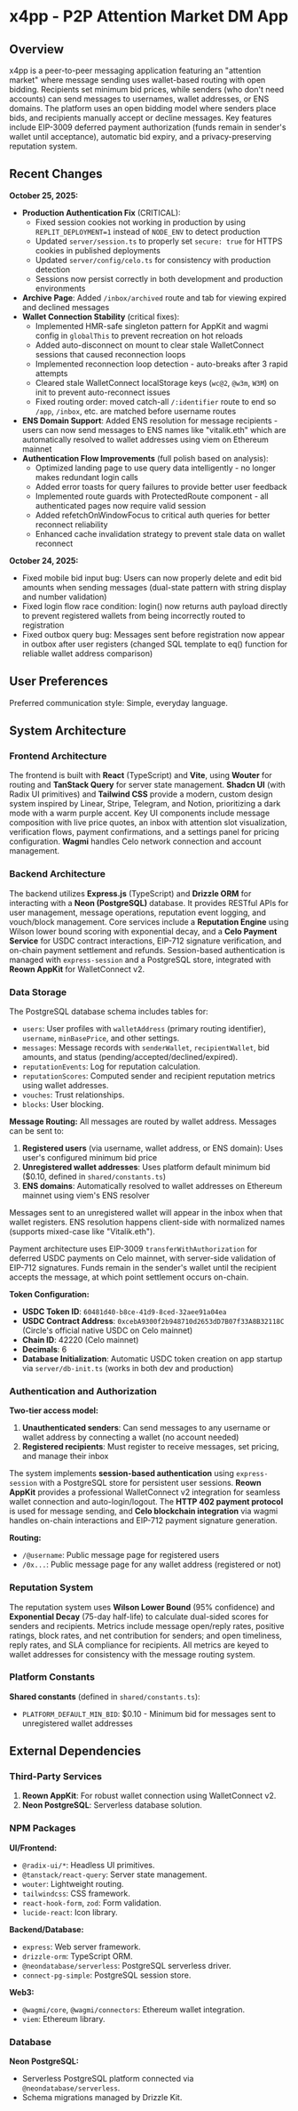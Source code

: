 # x4pp - P2P Attention Market DM App

## Overview

x4pp is a peer-to-peer messaging application featuring an "attention market" where message sending uses wallet-based routing with open bidding. Recipients set minimum bid prices, while senders (who don't need accounts) can send messages to usernames, wallet addresses, or ENS domains. The platform uses an open bidding model where senders place bids, and recipients manually accept or decline messages. Key features include EIP-3009 deferred payment authorization (funds remain in sender's wallet until acceptance), automatic bid expiry, and a privacy-preserving reputation system.

## Recent Changes

**October 25, 2025:**
- **Production Authentication Fix** (CRITICAL):
  - Fixed session cookies not working in production by using `REPLIT_DEPLOYMENT=1` instead of `NODE_ENV` to detect production
  - Updated `server/session.ts` to properly set `secure: true` for HTTPS cookies in published deployments
  - Updated `server/config/celo.ts` for consistency with production detection
  - Sessions now persist correctly in both development and production environments
- **Archive Page**: Added `/inbox/archived` route and tab for viewing expired and declined messages
- **Wallet Connection Stability** (critical fixes):
  - Implemented HMR-safe singleton pattern for AppKit and wagmi config in `globalThis` to prevent recreation on hot reloads
  - Added auto-disconnect on mount to clear stale WalletConnect sessions that caused reconnection loops
  - Implemented reconnection loop detection - auto-breaks after 3 rapid attempts
  - Cleared stale WalletConnect localStorage keys (`wc@2`, `@w3m`, `W3M`) on init to prevent auto-reconnect issues
  - Fixed routing order: moved catch-all `/:identifier` route to end so `/app`, `/inbox`, etc. are matched before username routes
- **ENS Domain Support**: Added ENS resolution for message recipients - users can now send messages to ENS names like "vitalik.eth" which are automatically resolved to wallet addresses using viem on Ethereum mainnet
- **Authentication Flow Improvements** (full polish based on analysis):
  - Optimized landing page to use query data intelligently - no longer makes redundant login calls
  - Added error toasts for query failures to provide better user feedback
  - Implemented route guards with ProtectedRoute component - all authenticated pages now require valid session
  - Added refetchOnWindowFocus to critical auth queries for better reconnect reliability
  - Enhanced cache invalidation strategy to prevent stale data on wallet reconnect

**October 24, 2025:**
- Fixed mobile bid input bug: Users can now properly delete and edit bid amounts when sending messages (dual-state pattern with string display and number validation)
- Fixed login flow race condition: login() now returns auth payload directly to prevent registered wallets from being incorrectly routed to registration
- Fixed outbox query bug: Messages sent before registration now appear in outbox after user registers (changed SQL template to eq() function for reliable wallet address comparison)

## User Preferences

Preferred communication style: Simple, everyday language.

## System Architecture

### Frontend Architecture

The frontend is built with **React** (TypeScript) and **Vite**, using **Wouter** for routing and **TanStack Query** for server state management. **Shadcn UI** (with Radix UI primitives) and **Tailwind CSS** provide a modern, custom design system inspired by Linear, Stripe, Telegram, and Notion, prioritizing a dark mode with a warm purple accent. Key UI components include message composition with live price quotes, an inbox with attention slot visualization, verification flows, payment confirmations, and a settings panel for pricing configuration. **Wagmi** handles Celo network connection and account management.

### Backend Architecture

The backend utilizes **Express.js** (TypeScript) and **Drizzle ORM** for interacting with a **Neon (PostgreSQL)** database. It provides RESTful APIs for user management, message operations, reputation event logging, and vouch/block management. Core services include a **Reputation Engine** using Wilson lower bound scoring with exponential decay, and a **Celo Payment Service** for USDC contract interactions, EIP-712 signature verification, and on-chain payment settlement and refunds. Session-based authentication is managed with `express-session` and a PostgreSQL store, integrated with **Reown AppKit** for WalletConnect v2.

### Data Storage

The PostgreSQL database schema includes tables for:
- `users`: User profiles with `walletAddress` (primary routing identifier), `username`, `minBasePrice`, and other settings.
- `messages`: Message records with `senderWallet`, `recipientWallet`, bid amounts, and status (pending/accepted/declined/expired).
- `reputationEvents`: Log for reputation calculation.
- `reputationScores`: Computed sender and recipient reputation metrics using wallet addresses.
- `vouches`: Trust relationships.
- `blocks`: User blocking.

**Message Routing:** All messages are routed by wallet address. Messages can be sent to:
1. **Registered users** (via username, wallet address, or ENS domain): Uses user's configured minimum bid price
2. **Unregistered wallet addresses**: Uses platform default minimum bid ($0.10, defined in `shared/constants.ts`)
3. **ENS domains**: Automatically resolved to wallet addresses on Ethereum mainnet using viem's ENS resolver

Messages sent to an unregistered wallet will appear in the inbox when that wallet registers. ENS resolution happens client-side with normalized names (supports mixed-case like "Vitalik.eth").

Payment architecture uses EIP-3009 `transferWithAuthorization` for deferred USDC payments on Celo mainnet, with server-side validation of EIP-712 signatures. Funds remain in the sender's wallet until the recipient accepts the message, at which point settlement occurs on-chain.

**Token Configuration:**
- **USDC Token ID**: `60481d40-b8ce-41d9-8ced-32aee91a04ea`
- **USDC Contract Address**: `0xcebA9300f2b948710d2653dD7B07f33A8B32118C` (Circle's official native USDC on Celo mainnet)
- **Chain ID**: 42220 (Celo mainnet)
- **Decimals**: 6
- **Database Initialization**: Automatic USDC token creation on app startup via `server/db-init.ts` (works in both dev and production)

### Authentication and Authorization

**Two-tier access model:**
1. **Unauthenticated senders**: Can send messages to any username or wallet address by connecting a wallet (no account needed)
2. **Registered recipients**: Must register to receive messages, set pricing, and manage their inbox

The system implements **session-based authentication** using `express-session` with a PostgreSQL store for persistent user sessions. **Reown AppKit** provides a professional WalletConnect v2 integration for seamless wallet connection and auto-login/logout. The **HTTP 402 payment protocol** is used for message sending, and **Celo blockchain integration** via wagmi handles on-chain interactions and EIP-712 payment signature generation.

**Routing:**
- `/@username`: Public message page for registered users
- `/0x...`: Public message page for any wallet address (registered or not)

### Reputation System

The reputation system uses **Wilson Lower Bound** (95% confidence) and **Exponential Decay** (75-day half-life) to calculate dual-sided scores for senders and recipients. Metrics include message open/reply rates, positive ratings, block rates, and net contribution for senders; and open timeliness, reply rates, and SLA compliance for recipients. All metrics are keyed to wallet addresses for consistency with the message routing system.

### Platform Constants

**Shared constants** (defined in `shared/constants.ts`):
- `PLATFORM_DEFAULT_MIN_BID`: $0.10 - Minimum bid for messages sent to unregistered wallet addresses

## External Dependencies

### Third-Party Services

1.  **Reown AppKit**: For robust wallet connection using WalletConnect v2.
2.  **Neon PostgreSQL**: Serverless database solution.

### NPM Packages

**UI/Frontend:**
-   `@radix-ui/*`: Headless UI primitives.
-   `@tanstack/react-query`: Server state management.
-   `wouter`: Lightweight routing.
-   `tailwindcss`: CSS framework.
-   `react-hook-form`, `zod`: Form validation.
-   `lucide-react`: Icon library.

**Backend/Database:**
-   `express`: Web server framework.
-   `drizzle-orm`: TypeScript ORM.
-   `@neondatabase/serverless`: PostgreSQL serverless driver.
-   `connect-pg-simple`: PostgreSQL session store.

**Web3:**
-   `@wagmi/core`, `@wagmi/connectors`: Ethereum wallet integration.
-   `viem`: Ethereum library.

### Database

**Neon PostgreSQL:**
-   Serverless PostgreSQL platform connected via `@neondatabase/serverless`.
-   Schema migrations managed by Drizzle Kit.